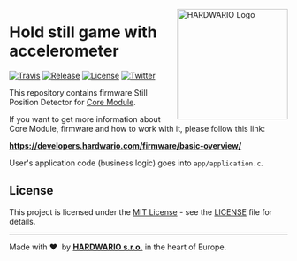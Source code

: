 <a href="https://www.hardwario.com/"><img src="https://www.hardwario.com/ci/assets/hw-logo.svg" width="200" alt="HARDWARIO Logo" align="right"></a>

# Hold still game with accelerometer

[![Travis](https://img.shields.io/travis/bigclownprojects/bcf-radio-still-position-detector/master.svg)](https://travis-ci.org/bigclownprojects/bcf-radio-still-position-detector)
[![Release](https://img.shields.io/github/release/bigclownprojects/bcf-radio-still-position-detector.svg)](https://github.com/bigclownprojects/bcf-radio-still-position-detector/releases)
[![License](https://img.shields.io/github/license/bigclownprojects/bcf-radio-still-position-detector.svg)](https://github.com/bigclownprojects/bcf-radio-still-position-detector/blob/master/LICENSE)
[![Twitter](https://img.shields.io/twitter/follow/hardwario_en.svg?style=social&label=Follow)](https://twitter.com/hardwario_en)

This repository contains firmware Still Position Detector for [Core Module](https://shop.bigclown.com/core-module).

If you want to get more information about Core Module, firmware and how to work with it, please follow this link:

**https://developers.hardwario.com/firmware/basic-overview/**

User's application code (business logic) goes into `app/application.c`.

## License

This project is licensed under the [MIT License](https://opensource.org/licenses/MIT/) - see the [LICENSE](LICENSE) file for details.

---

Made with &#x2764;&nbsp; by [**HARDWARIO s.r.o.**](https://www.hardwario.com/) in the heart of Europe.
